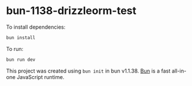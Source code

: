 # bun-1138-drizzleorm-test

To install dependencies:

```bash
bun install
```

To run:

```bash
bun run dev
```

This project was created using `bun init` in bun v1.1.38. [Bun](https://bun.sh) is a fast all-in-one JavaScript runtime.
